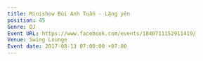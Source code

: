 ```yaml
---
title: Minishow Bùi Anh Tuấn - Lặng yên
position: 45
Genre: DJ
Event URL: https://www.facebook.com/events/1840711152911419/
Venue: Swing Lounge
Event date: 2017-08-13 07:00:00 +07:00
---
```


